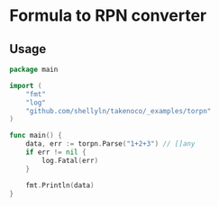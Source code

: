 # Formula to RPN converter

## Usage

```go
package main

import (
    "fmt"
    "log"
    "github.com/shellyln/takenoco/_examples/torpn"
)

func main() {
    data, err := torpn.Parse("1+2+3") // []any
    if err != nil {
        log.Fatal(err)
    }

    fmt.Println(data)
}
```
